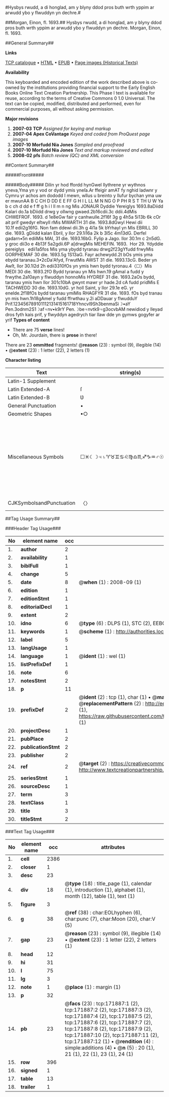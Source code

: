 #Hysbys rwudd, a di honglad, am y blyny ddod pros buth wrth yppim ar arwudd ybo y flwuddyn yn dechre.#

##Morgan, Einon, fl. 1693.##
Hysbys rwudd, a di honglad, am y blyny ddod pros buth wrth yppim ar arwudd ybo y flwuddyn yn dechre.
Morgan, Einon, fl. 1693.

##General Summary##

**Links**

[TCP catalogue](http://www.ota.ox.ac.uk/tcp/)  • 
[HTML](http://tei.it.ox.ac.uk/tcp/Texts-HTML/free/A75/A75148.html)  • 
[EPUB](http://tei.it.ox.ac.uk/tcp/Texts-EPUB/free/A75/A75148.epub) • 
[Page images (Historical Texts)](https://data.historicaltexts.jisc.ac.uk/view?pubId=eebo-43663159e&pageId=eebo-43663159e-171887-1)

**Availability**

This keyboarded and encoded edition of the
	       work described above is co-owned by the institutions
	       providing financial support to the Early English Books
	       Online Text Creation Partnership. This Phase I text is
	       available for reuse, according to the terms of Creative
	       Commons 0 1.0 Universal. The text can be copied,
	       modified, distributed and performed, even for
	       commercial purposes, all without asking permission.

**Major revisions**

1. __2007-03__ __TCP__ *Assigned for keying and markup*
1. __2007-04__ __Apex CoVantage__ *Keyed and coded from ProQuest page images*
1. __2007-10__ __Morfudd Nia Jones__ *Sampled and proofread*
1. __2007-10__ __Morfudd Nia Jones__ *Text and markup reviewed and edited*
1. __2008-02__ __pfs__ *Batch review (QC) and XML conversion*

##Content Summary##

#####Front#####

#####Body#####
Dilin yr hod ffordd hynGwel llythrene yr wythnos yneva,Yma yn y vod or dydd ymis yneſa.Ar ffeigir amAT fy nghid ladwnr y Cymru yr achos am dododd I mewn, wllus u breinto y llufur bychan yma uw er mwunAA B C CH D DD E E FF G H I L LL M N NG O P PH R S T TH U W Ya b c ch d dd e f ff g h i l ll m n ng Mis JONAUR Dyddie Yereiglys 1693.8aDiidd Kalari do.1a bDiidd drwg y ollwng gwaed.2b16cdii.3c ddii.4dMis CHWEFROF. 1693. d 1e8eGw fair y canhwulle.2f16f 3g g 4h5a 5i13b 6k cOr ait prif gwedyr eſtwyll rMis MWARTH 31 die. 1693.8dGwyl Hewi dii 10.1f edii2g16fG. Non fam ddewi dii.3h g 4i1a 5k bYrhayl yn Mis EBRILL 30 die. 1693. gDiidd kalan Ebril, y llor 29.1i16a 2k b 3l5c 4m13dG. Derfel gadarn▪5n ediiMis MAI, 31 die. 1693.16bG. Fylip a Jago. llor 30.1m c 2n5dG. y groc dii3o e 4b13f 5a2gdii.6P a[drwgMis MEHEFIN. 1693.  Hor 29. Ydyddie pereiglys   edii1a5fos Mis yma ybydd tyranau drwg2f23gYfudd frwyMis GORPHEMAF 30 die. 1693.5g 1S13aG. Fayr achewydd.2t bOs ymis yma ebydd taranau.3•2cDa'Afyd, FrwutMis AWST 31 die. 1693.13cG. Beder yn Awſt, llor 30.1I2d 2h edii3310fOs yn ymis hwn bydd tyronau.4〈☐〉Mis MEDI 30 die. 1693.2fO Bydd tyranau yn Mis hwn.19 gAmal a fudd y frwythe.2a10ayn y flwuddyn honnoMis HYDREF 31 die. 1693.2aOs bydd, taranau ymis hwn llor 301c10bA gwynt mawr yr hade.2d cA fudd pridMis E TACHWEDD 30 die. 1693.10dG. yr holl Saint, y llor 29.1e eG. yr enelde.2f18fOs bydd taranau ymiMis RHAGFYR 31 die. 1693. fOs byd tranau yn mis hwn.1h18gAmel y fudd ffrwthau y.2i aDDauar y flwudduY Prif.123456789101112131415161718Yhncvl9Sh3benmaSi☽•aY Pen.3odnm2S1☽af♃nv•k9rY Pen.☽be♃nvtk9♃g3ocvbAM newidiod y lleyad dros fyth kais prif, y flwyddyn agedrych tiar llaw dde yn gymws gogyfer ar yrif
**Types of content**

  * There are 75 **verse** lines!
  * Oh, Mr. Jourdain, there is **prose** in there!

There are 23 **ommitted** fragments! 
 @__reason__ (23) : symbol (9), illegible (14)  •  @__extent__ (23) : 1 letter (22), 2 letters (1)

**Character listing**


|Text|string(s)|codepoint(s)|
|---|---|---|
|Latin-1 Supplement| |160|
|Latin Extended-A|ſ|383|
|Latin Extended-B|Ʋ|434|
|General Punctuation|•|8226|
|Geometric Shapes|▪○|9642 9675|
|Miscellaneous Symbols|☐♓☾☽♃♄♈♉♊♋♌♍♎♏♐♑♒♂☉♀☿☊☋|9744 9811 9790 9789 9795 9796 9800 9801 9802 9803 9804 9805 9806 9807 9808 9809 9810 9794 9737 9792 9791 9738 9739|
|CJKSymbolsandPunctuation|〈〉|12296 12297|

##Tag Usage Summary##

###Header Tag Usage###

|No|element name|occ|attributes|
|---|---|---|---|
|1.|__author__|2||
|2.|__availability__|1||
|3.|__biblFull__|1||
|4.|__change__|5||
|5.|__date__|8| @__when__ (1) : 2008-09 (1)|
|6.|__edition__|1||
|7.|__editionStmt__|1||
|8.|__editorialDecl__|1||
|9.|__extent__|2||
|10.|__idno__|6| @__type__ (6) : DLPS (1), STC (2), EEBO-CITATION (1), OCLC (1), VID (1)|
|11.|__keywords__|1| @__scheme__ (1) : http://authorities.loc.gov/ (1)|
|12.|__label__|5||
|13.|__langUsage__|1||
|14.|__language__|1| @__ident__ (1) : wel (1)|
|15.|__listPrefixDef__|1||
|16.|__note__|6||
|17.|__notesStmt__|2||
|18.|__p__|11||
|19.|__prefixDef__|2| @__ident__ (2) : tcp (1), char (1)  •  @__matchPattern__ (2) : ([0-9\-]+):([0-9IVX]+) (1), (.+) (1)  •  @__replacementPattern__ (2) : http://eebo.chadwyck.com/downloadtiff?vid=$1&page=$2 (1), https://raw.githubusercontent.com/textcreationpartnership/Texts/master/tcpchars.xml#$1 (1)|
|20.|__projectDesc__|1||
|21.|__pubPlace__|2||
|22.|__publicationStmt__|2||
|23.|__publisher__|2||
|24.|__ref__|2| @__target__ (2) : https://creativecommons.org/publicdomain/zero/1.0/ (1), http://www.textcreationpartnership.org/docs/. (1)|
|25.|__seriesStmt__|1||
|26.|__sourceDesc__|1||
|27.|__term__|3||
|28.|__textClass__|1||
|29.|__title__|3||
|30.|__titleStmt__|2||


###Text Tag Usage###

|No|element name|occ|attributes|
|---|---|---|---|
|1.|__cell__|2386||
|2.|__closer__|1||
|3.|__desc__|23||
|4.|__div__|18| @__type__ (18) : title_page (1), calendar (1), introduction (1), alphabet (1), month (12), table (1), text (1)|
|5.|__figure__|3||
|6.|__g__|38| @__ref__ (38) : char:EOLhyphen (6), char:punc (7), char:Moon (20), char:V (5)|
|7.|__gap__|23| @__reason__ (23) : symbol (9), illegible (14)  •  @__extent__ (23) : 1 letter (22), 2 letters (1)|
|8.|__head__|12||
|9.|__hi__|31||
|10.|__l__|75||
|11.|__lg__|3||
|12.|__note__|1| @__place__ (1) : margin (1)|
|13.|__p__|32||
|14.|__pb__|23| @__facs__ (23) : tcp:171887:1 (2), tcp:171887:2 (2), tcp:171887:3 (2), tcp:171887:4 (2), tcp:171887:5 (2), tcp:171887:6 (2), tcp:171887:7 (2), tcp:171887:8 (2), tcp:171887:9 (2), tcp:171887:10 (2), tcp:171887:11 (2), tcp:171887:12 (1)  •  @__rendition__ (4) : simple:additions (4)  •  @__n__ (5) : 20 (1), 21 (1), 22 (1), 23 (1), 24 (1)|
|15.|__row__|396||
|16.|__signed__|1||
|17.|__table__|13||
|18.|__trailer__|1||
